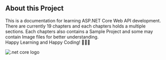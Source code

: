 ## About this Project

This is a documentation for learning ASP.NET Core Web API development. There are currently 19 chapters and each chapters holds a multiple sections. Each chapters also contains a Sample Project and some may contain Image files for better understanding. <br>
Happy Learning and Happy Coding! 🤩🧠🚀




![.net core logo](https://reactor.fr/wp-content/uploads/2020/01/1200px-.NET_Core_Logo.svg_.png)
